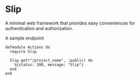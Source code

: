 # Slip

A minimal web framework that provides easy conveniences for authentication and authorization.

A sample endpoint
```
defmodule Actions do
  require Slip

  Slip.get("/project_name", :public) do
    %{status: 200, message: "Slip"}
  end
end
```
